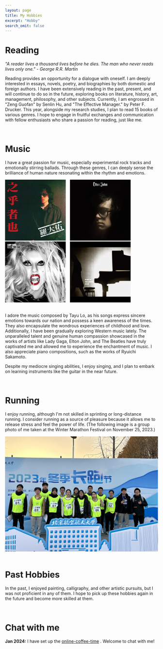 ```yaml
---
layout: page
title: My Hobbies
excerpt: "Hobby"
search_omit: false
---
```

# Reading

*"A reader lives a thousand lives before he dies. The man who never reads lives only one." - George R.R. Martin*

Reading provides an opportunity for a dialogue with oneself. I am deeply interested in essays, novels, poetry, and biographies by both domestic and foreign authors. I have been extensively reading in the past, present, and will continue to do so in the future, exploring books on literature, history, art, management, philosophy, and other subjects. Currently, I am engrossed in "Zeng Guofan" by Senlin Hu, and "The Effective Manager." by Peter F. Drucker. This year, alongside my research studies, I plan to read 15 books of various genres. I hope to engage in fruitful exchanges and communication with fellow enthusiasts who share a passion for reading, just like me.

<br>

# Music

I have a great passion for music, especially experimental rock tracks and emotionally stirring ballads. Through these genres, I can deeply sense the brilliance of human nature resonating within the rhythm and emotions. 

<style>
    .forth img {
        width: 200px; /* 设置图片宽度 */
        height: auto; /* 根据宽度等比例缩放高度 */
        margin-right: 10px; /* 设置图片之间的间距 */
    }
</style>

<div class="forth">
    <img src="/images/hobbysong1.png">
    <img src="/images/hobbysong2.png">
    <img src="/images/hobbysong3.png">
    <img src="/images/hobbysong4.png">
</div>
<br>

I adore the music composed by Tayu Lo, as his songs express sincere emotions towards our nation and possess a keen awareness of the times. They also encapsulate the wondrous experiences of childhood and love. Additionally, I have been gradually exploring Western music lately. The unparalleled talent and genuine human compassion showcased in the works of artists like Lady Gaga, Elton John, and The Beatles have truly captivated me and allowed me to experience the enchantment of music. I also appreciate piano compositions, such as the works of Ryuichi Sakamoto. 

Despite my mediocre singing abilities, I enjoy singing, and I plan to embark on learning instruments like the guitar in the near future.

<br>

# Running

I enjoy running, although I'm not skilled in sprinting or long-distance running. I consider running as a source of pleasure because it allows me to release stress and feel the power of life. (The following image is a group photo of me taken at the Winter Marathon Festival on November 25, 2023.)

<div>
<img src="/images/running-1.jpg">
</div>
<br>

# Past Hobbies

In the past, I enjoyed painting, calligraphy, and other artistic pursuits, but I was not proficient in any of them. I hope to pick up these hobbies again in the future and become more skilled at them.

<br>

# Chat with me

**Jan 2024:** I have set up the [online-coffee-time](https://calendly.com/weish) . Welcome to chat with me!

<!-- Calendly inline widget begin -->

<div class="calendly-inline-widget" data-url="https://calendly.com/weish/30min" style="min-width:320px;height:700px;"></div>
<script type="text/javascript" src="https://assets.calendly.com/assets/external/widget.js" async></script>
<!-- Calendly inline widget end -->

